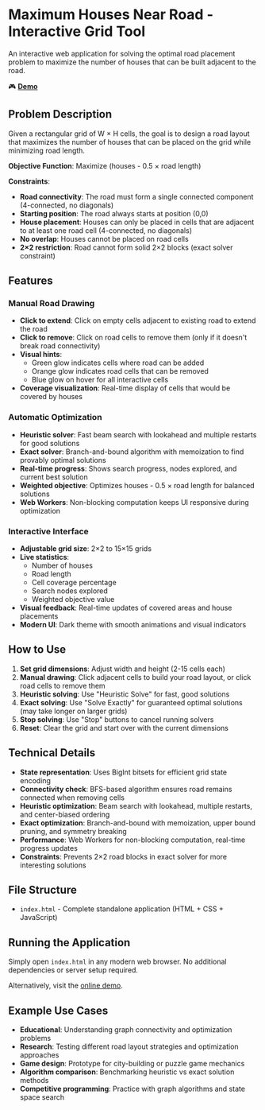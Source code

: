 # Maximum Houses Near Road - Interactive Grid Tool

An interactive web application for solving the optimal road placement problem to maximize the number of houses that can be built adjacent to the road.

🎮 **[Demo](https://fl0p.github.io/road/)**

## Problem Description

Given a rectangular grid of W × H cells, the goal is to design a road layout that maximizes the number of houses that can be placed on the grid while minimizing road length.

**Objective Function**: Maximize (houses - 0.5 × road length)

**Constraints**:
- **Road connectivity**: The road must form a single connected component (4-connected, no diagonals)
- **Starting position**: The road always starts at position (0,0)
- **House placement**: Houses can only be placed in cells that are adjacent to at least one road cell (4-connected, no diagonals)  
- **No overlap**: Houses cannot be placed on road cells
- **2×2 restriction**: Road cannot form solid 2×2 blocks (exact solver constraint)

## Features

### Manual Road Drawing
- **Click to extend**: Click on empty cells adjacent to existing road to extend the road
- **Click to remove**: Click on road cells to remove them (only if it doesn't break road connectivity)
- **Visual hints**: 
  - Green glow indicates cells where road can be added
  - Orange glow indicates road cells that can be removed
  - Blue glow on hover for all interactive cells
- **Coverage visualization**: Real-time display of cells that would be covered by houses

### Automatic Optimization
- **Heuristic solver**: Fast beam search with lookahead and multiple restarts for good solutions
- **Exact solver**: Branch-and-bound algorithm with memoization to find provably optimal solutions
- **Real-time progress**: Shows search progress, nodes explored, and current best solution
- **Weighted objective**: Optimizes houses - 0.5 × road length for balanced solutions
- **Web Workers**: Non-blocking computation keeps UI responsive during optimization

### Interactive Interface
- **Adjustable grid size**: 2×2 to 15×15 grids
- **Live statistics**: 
  - Number of houses
  - Road length
  - Cell coverage percentage
  - Search nodes explored
  - Weighted objective value
- **Visual feedback**: Real-time updates of covered areas and house placements
- **Modern UI**: Dark theme with smooth animations and visual indicators

## How to Use

1. **Set grid dimensions**: Adjust width and height (2-15 cells each)
2. **Manual drawing**: Click adjacent cells to build your road layout, or click road cells to remove them
3. **Heuristic solving**: Use "Heuristic Solve" for fast, good solutions
4. **Exact solving**: Use "Solve Exactly" for guaranteed optimal solutions (may take longer on larger grids)
5. **Stop solving**: Use "Stop" buttons to cancel running solvers
6. **Reset**: Clear the grid and start over with the current dimensions

## Technical Details

- **State representation**: Uses BigInt bitsets for efficient grid state encoding
- **Connectivity check**: BFS-based algorithm ensures road remains connected when removing cells
- **Heuristic optimization**: Beam search with lookahead, multiple restarts, and center-biased ordering  
- **Exact optimization**: Branch-and-bound with memoization, upper bound pruning, and symmetry breaking
- **Performance**: Web Workers for non-blocking computation, real-time progress updates
- **Constraints**: Prevents 2×2 road blocks in exact solver for more interesting solutions

## File Structure

- `index.html` - Complete standalone application (HTML + CSS + JavaScript)

## Running the Application

Simply open `index.html` in any modern web browser. No additional dependencies or server setup required.

Alternatively, visit the [online demo](https://fl0p.github.io/road/).

## Example Use Cases

- **Educational**: Understanding graph connectivity and optimization problems
- **Research**: Testing different road layout strategies and optimization approaches
- **Game design**: Prototype for city-building or puzzle game mechanics
- **Algorithm comparison**: Benchmarking heuristic vs exact solution methods
- **Competitive programming**: Practice with graph algorithms and state space search
